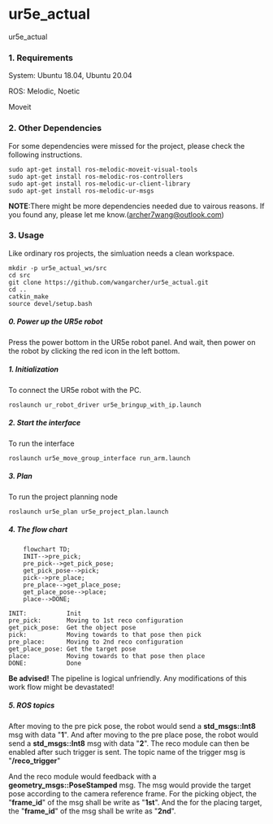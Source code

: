 # ur5e_actual
ur5e_actual

### 1. Requirements
System: Ubuntu 18.04, Ubuntu 20.04   

ROS: Melodic, Noetic    
 
Moveit   

   

### 2. Other Dependencies
For some dependencies were missed for the project, please check the following instructions.
```
sudo apt-get install ros-melodic-moveit-visual-tools
sudo apt-get install ros-melodic-ros-controllers
sudo apt-get install ros-melodic-ur-client-library
sudo apt-get install ros-melodic-ur-msgs
```

__NOTE__:There might be more dependencies needed due to vairous reasons. If you found any, please let me know.(archer7wang@outlook.com)

### 3. Usage
Like ordinary ros projects, the simluation needs a clean workspace.
```
mkdir -p ur5e_actual_ws/src
cd src
git clone https://github.com/wangarcher/ur5e_actual.git
cd ..
catkin_make
source devel/setup.bash
``` 
##### 0. Power up the UR5e robot
Press the power bottom in the UR5e robot panel. And wait, then power on the robot by clicking the red icon in the left bottom.


##### 1. Initialization
To connect the UR5e robot with the PC. 
```
roslaunch ur_robot_driver ur5e_bringup_with_ip.launch
```

##### 2. Start the interface
To run the interface
```
roslaunch ur5e_move_group_interface run_arm.launch
```

##### 3. Plan
To run the project planning node
```
roslaunch ur5e_plan ur5e_project_plan.launch
```

##### 4. The flow chart
```mermaid
    flowchart TD;
    INIT-->pre_pick;
    pre_pick-->get_pick_pose;
    get_pick_pose-->pick;
    pick-->pre_place;
    pre_place-->get_place_pose;
    get_place_pose-->place;
    place-->DONE;
```
```
INIT:           Init
pre_pick:       Moving to 1st reco configuration
get_pick_pose:  Get the object pose
pick:           Moving towards to that pose then pick
pre_place:      Moving to 2nd reco configuration
get_place_pose: Get the target pose
place:          Moving towards to that pose then place
DONE:           Done
```
__Be advised!__ The pipeline is logical unfriendly. Any modifications of this work flow might be devastated!

##### 5. ROS topics
After moving to the pre pick pose, the robot would send a __std_msgs::Int8__ msg with data "__1__". And after moving to the pre place pose, the robot would send a __std_msgs::Int8__ msg with data "__2__". The reco module can then be enabled after such trigger is sent. The topic name of the trigger msg is "__/reco_trigger__"

And the reco module would feedback with a __geometry_msgs::PoseStamped__ msg.
The msg would provide the target pose according to the camera reference frame.
For the picking object, the "__frame_id__" of the msg shall be write as "__1st__".
And the for the placing target, the "__frame_id__" of the msg shall be write as "__2nd__".
